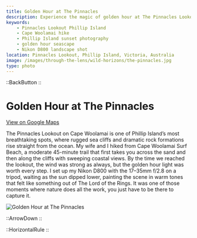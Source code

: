 ```yaml
---
title: Golden Hour at The Pinnacles
description: Experience the magic of golden hour at The Pinnacles Lookout on Phillip Island, a coastal hike with sweeping views and dramatic ocean cliffs.
keywords:
    - Pinnacles Lookout Phillip Island
    - Cape Woolamai hike
    - Phillip Island sunset photography
    - golden hour seascape
    - Nikon D800 landscape shot
location: Pinnacles Lookout, Phillip Island, Victoria, Australia
image: /images/through-the-lens/wild-horizons/the-pinnacles.jpg
type: photo
---
```


::BackButton
::

# Golden Hour at The Pinnacles

<a href="https://www.google.com/maps/search/?api=1&query=Pinnacles+Lookout,+Phillip+Island,+Victoria,+Australia" target="_blank" rel="noopener noreferrer">View on Google Maps</a>

The Pinnacles Lookout on Cape Woolamai is one of Phillip Island’s most breathtaking spots, where rugged sea cliffs and dramatic rock formations rise straight from the ocean. My wife and I hiked from Cape Woolamai Surf Beach, a moderate 45-minute trail that first takes you across the sand and then along the cliffs with sweeping coastal views. By the time we reached the lookout, the wind was strong as always, but the golden hour light was worth every step. I set up my Nikon D800 with the 17–35mm f/2.8 on a tripod, waiting as the sun dipped lower, painting the scene in warm tones that felt like something out of The Lord of the Rings. It was one of those moments where nature does all the work, you just have to be there to capture it.

![Golden Hour at The Pinnacles](/images/through-the-lens/wild-horizons/the-pinnacles.jpg)

<div class="mb-8"></div>

::ArrowDown
::

<div class="mb-8"></div>

::HorizontalRule
::
